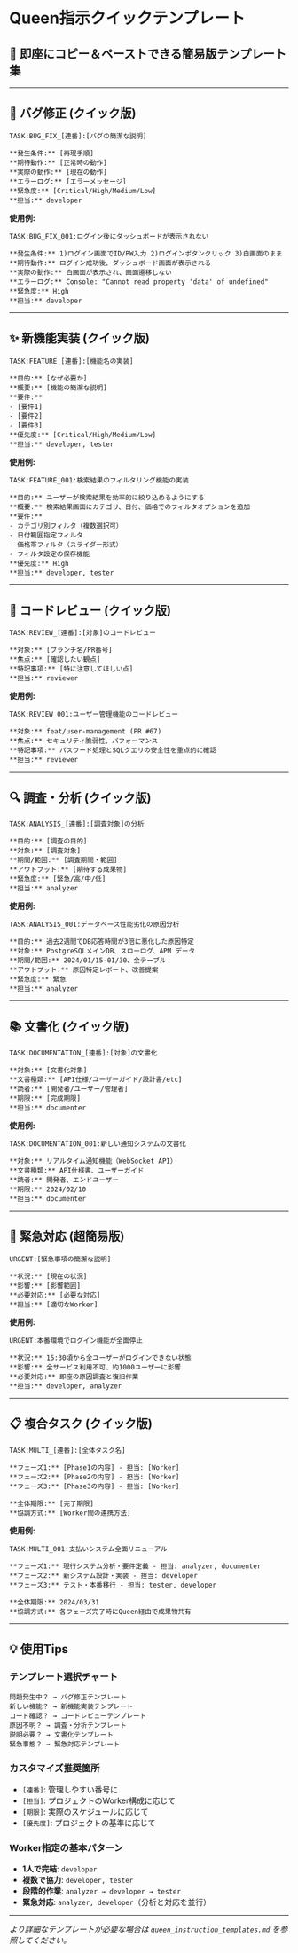 # Queen指示クイックテンプレート

## 📝 即座にコピー＆ペーストできる簡易版テンプレート集

---

## 🐛 バグ修正 (クイック版)

```
TASK:BUG_FIX_[連番]:[バグの簡潔な説明]

**発生条件:** [再現手順]
**期待動作:** [正常時の動作]  
**実際の動作:** [現在の動作]
**エラーログ:** [エラーメッセージ]
**緊急度:** [Critical/High/Medium/Low]
**担当:** developer
```

**使用例:**
```
TASK:BUG_FIX_001:ログイン後にダッシュボードが表示されない

**発生条件:** 1)ログイン画面でID/PW入力 2)ログインボタンクリック 3)白画面のまま
**期待動作:** ログイン成功後、ダッシュボード画面が表示される
**実際の動作:** 白画面が表示され、画面遷移しない
**エラーログ:** Console: "Cannot read property 'data' of undefined"
**緊急度:** High
**担当:** developer
```

---

## ✨ 新機能実装 (クイック版)

```
TASK:FEATURE_[連番]:[機能名の実装]

**目的:** [なぜ必要か]
**概要:** [機能の簡潔な説明]
**要件:** 
- [要件1]
- [要件2]
- [要件3]
**優先度:** [Critical/High/Medium/Low]
**担当:** developer, tester
```

**使用例:**
```
TASK:FEATURE_001:検索結果のフィルタリング機能の実装

**目的:** ユーザーが検索結果を効率的に絞り込めるようにする
**概要:** 検索結果画面にカテゴリ、日付、価格でのフィルタオプションを追加
**要件:**
- カテゴリ別フィルタ（複数選択可）
- 日付範囲指定フィルタ
- 価格帯フィルタ（スライダー形式）
- フィルタ設定の保存機能
**優先度:** High  
**担当:** developer, tester
```

---

## 👀 コードレビュー (クイック版)

```
TASK:REVIEW_[連番]:[対象]のコードレビュー

**対象:** [ブランチ名/PR番号]
**焦点:** [確認したい観点]
**特記事項:** [特に注意してほしい点]
**担当:** reviewer
```

**使用例:**
```
TASK:REVIEW_001:ユーザー管理機能のコードレビュー

**対象:** feat/user-management (PR #67)
**焦点:** セキュリティ脆弱性、パフォーマンス
**特記事項:** パスワード処理とSQLクエリの安全性を重点的に確認
**担当:** reviewer
```

---

## 🔍 調査・分析 (クイック版)

```
TASK:ANALYSIS_[連番]:[調査対象]の分析

**目的:** [調査の目的]
**対象:** [調査対象]
**期間/範囲:** [調査期間・範囲]
**アウトプット:** [期待する成果物]
**緊急度:** [緊急/高/中/低]
**担当:** analyzer
```

**使用例:**
```
TASK:ANALYSIS_001:データベース性能劣化の原因分析

**目的:** 過去2週間でDB応答時間が3倍に悪化した原因特定
**対象:** PostgreSQLメインDB、スローログ、APM データ
**期間/範囲:** 2024/01/15-01/30、全テーブル
**アウトプット:** 原因特定レポート、改善提案
**緊急度:** 緊急
**担当:** analyzer
```

---

## 📚 文書化 (クイック版)

```
TASK:DOCUMENTATION_[連番]:[対象]の文書化

**対象:** [文書化対象]
**文書種類:** [API仕様/ユーザーガイド/設計書/etc]
**読者:** [開発者/ユーザー/管理者]
**期限:** [完成期限]
**担当:** documenter
```

**使用例:**
```
TASK:DOCUMENTATION_001:新しい通知システムの文書化

**対象:** リアルタイム通知機能（WebSocket API）
**文書種類:** API仕様書、ユーザーガイド
**読者:** 開発者、エンドユーザー
**期限:** 2024/02/10
**担当:** documenter
```

---

## 🚀 緊急対応 (超簡易版)

```
URGENT:[緊急事項の簡潔な説明]

**状況:** [現在の状況]
**影響:** [影響範囲]
**必要対応:** [必要な対応]
**担当:** [適切なWorker]
```

**使用例:**
```
URGENT:本番環境でログイン機能が全面停止

**状況:** 15:30頃から全ユーザーがログインできない状態
**影響:** 全サービス利用不可、約1000ユーザーに影響
**必要対応:** 即座の原因調査と復旧作業
**担当:** developer, analyzer
```

---

## 📋 複合タスク (クイック版)

```
TASK:MULTI_[連番]:[全体タスク名]

**フェーズ1:** [Phase1の内容] - 担当: [Worker]
**フェーズ2:** [Phase2の内容] - 担当: [Worker]  
**フェーズ3:** [Phase3の内容] - 担当: [Worker]

**全体期限:** [完了期限]
**協調方式:** [Worker間の連携方法]
```

**使用例:**
```
TASK:MULTI_001:支払いシステム全面リニューアル

**フェーズ1:** 現行システム分析・要件定義 - 担当: analyzer, documenter
**フェーズ2:** 新システム設計・実装 - 担当: developer  
**フェーズ3:** テスト・本番移行 - 担当: tester, developer

**全体期限:** 2024/03/31
**協調方式:** 各フェーズ完了時にQueen経由で成果物共有
```

---

## 💡 使用Tips

### テンプレート選択チャート
```
問題発生中？ → バグ修正テンプレート
新しい機能？ → 新機能実装テンプレート  
コード確認？ → コードレビューテンプレート
原因不明？ → 調査・分析テンプレート
説明必要？ → 文書化テンプレート
緊急事態？ → 緊急対応テンプレート
```

### カスタマイズ推奨箇所
- `[連番]`: 管理しやすい番号に
- `[担当]`: プロジェクトのWorker構成に応じて
- `[期限]`: 実際のスケジュールに応じて
- `[優先度]`: プロジェクトの基準に応じて

### Worker指定の基本パターン
- **1人で完結**: `developer`
- **複数で協力**: `developer, tester`  
- **段階的作業**: `analyzer → developer → tester`
- **緊急対応**: `analyzer, developer`（分析と対応を並行）

---

*より詳細なテンプレートが必要な場合は `queen_instruction_templates.md` を参照してください。*